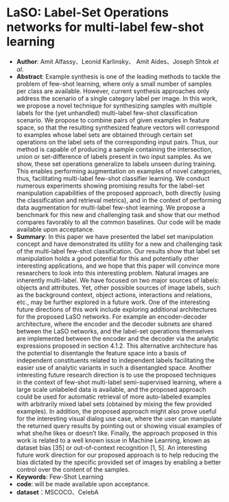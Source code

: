 # LaSO: Label-Set Operations networks for multi-label few-shot learning
* **Author**: Amit Alfassy、Leonid Karlinsky、 Amit Aides、Joseph Shtok *et al*.
* **Abstract**: Example synthesis is one of the leading methods to tackle the problem of few-shot learning, where only a small number of
  samples per class are available. However, current synthesis approaches only address the scenario of a single category label per image. In this work, we propose a novel technique for synthesizing samples with multiple labels for the (yet unhandled) multi-label few-shot classification scenario. We propose to combine pairs of given examples in feature space, so that the resulting synthesized feature vectors will correspond to examples whose label sets are obtained through certain set operations on the label sets of the corresponding input pairs. Thus, our method is capable of producing a sample containing the intersection, union or set-difference of labels present in two input samples. As we show, these set operations generalize to labels unseen during training. This enables performing augmentation on examples of novel categories, thus, facilitating multi-label few-shot classifier learning. We conduct numerous experiments showing promising results for the label-set manipulation capabilities of the proposed approach, both directly (using the classification and retrieval metrics), and in the context of performing data augmentation for multi-label few-shot learning. We  propose a benchmark for this new and challenging task and show that our method compares favorably to all the common baselines. Our code will be made available upon acceptance.
* **Summary**: In this paper we have presented the label set manipulation concept and have demonstrated its utility for a new and challenging task of the multi-label few-shot classification. Our results show that label set manipulation holds a good potential for this and potentially other interesting applications, and we hope that this paper will convince more researchers to look into this interesting problem. Natural images are inherently multi-label. We have focused on two major sources of labels: objects and attributes. Yet, other possible sources of image labels, such as the background context, object actions, interactions and relations, etc., may be further explored in a future work. One of the interesting future directions of this work include exploring additional architectures for the proposed LaSO networks. For example an encoder-decoder architecture, where the encoder and the decoder subnets are shared between the LaSO networks, and the label-set operations themselves are implemented between the encoder and the decoder via the analytic expressions proposed in section 4.1.2. This alternative architecture has the potential to disentangle the feature space into a basis of independent constituents related to independent labels facilitating the easier use of analytic variants in such a disentangled space. Another interesting future research direction is to use the proposed techniques in the context of few-shot multi-label semi-supervised learning, where a large scale unlabeled data is available, and the proposed approach could be used for automatic retrieval of more auto-labeled examples
  with arbitrarily mixed label sets (obtained by mixing the few provided examples). In addition, the proposed approach might also prove useful for the interesting visual dialog use case, where the user can manipulate the returned query results by pointing out or showing visual examples of what she/he likes or doesn’t like. Finally, the approach proposed in this work is related to a well known issue in Machine Learning, known as dataset bias [35] or out-of-context recognition [1, 5]. An interesting future work direction for our proposed approach is to help reducing the bias dictated by the specific provided set of images by enabling a better control over the content of the samples.
* **Keywords**: Few-Shot  Learning
* **code**: will be made available upon acceptance.
* **dataset**：MSCOCO、CelebA
